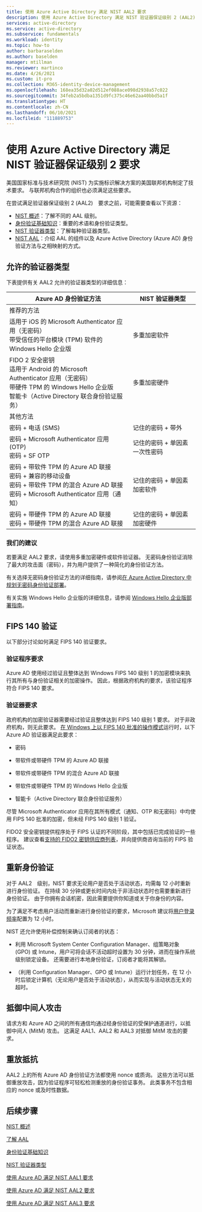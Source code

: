```yaml
---
title: 使用 Azure Active Directory 满足 NIST AAL2 要求
description: 使用 Azure Active Directory 满足 NIST 验证器保证级别 2 (AAL2) 要求的指南。
services: active-directory
ms.service: active-directory
ms.subservice: fundamentals
ms.workload: identity
ms.topic: how-to
author: barbaraselden
ms.author: baselden
manager: mtillman
ms.reviewer: martinco
ms.date: 4/26/2021
ms.custom: it-pro
ms.collection: M365-identity-device-management
ms.openlocfilehash: 168ea35d32a02d512ef088ace098d2938a57c022
ms.sourcegitcommit: 34feb2a5bdba1351d9fc375c46e62aa40bbd5a1f
ms.translationtype: HT
ms.contentlocale: zh-CN
ms.lasthandoff: 06/10/2021
ms.locfileid: "111889753"
---
```

# <a name="achieve-nist-authenticator-assurance-level-2-with-azure-active-directory"></a>使用 Azure Active Directory 满足 NIST 验证器保证级别 2 要求

美国国家标准与技术研究院 (NIST) 为实施标识解决方案的美国联邦机构制定了技术要求。 与联邦机构合作的组织也必须满足这些要求。 

在尝试满足验证器保证级别 2 (AAL2)　要求之前，可能需要查看以下资源：
* [NIST 概述](nist-overview.md)：了解不同的 AAL 级别。
* [身份验证基础知识](nist-authentication-basics.md)：重要的术语和身份验证类型。
* [NIST 验证器类型](nist-authenticator-types.md)：了解每种验证器类型。
* [NIST AAL](nist-about-authenticator-assurance-levels.md)：介绍 AAL 的组件以及 Azure Active Directory (Azure AD) 身份验证方法与之相映射的方式。

## <a name="permitted-authenticator-types"></a>允许的验证器类型

下表提供有关 AAL2 允许的验证器类型的详细信息：

| Azure AD 身份验证方法| NIST 验证器类型 | 
| - | - |
| 推荐的方法 |   | 
| 适用于 iOS 的 Microsoft Authenticator 应用（无密码）<br>带受信任的平台模块 (TPM) 软件的 Windows Hello 企业版 | 多重加密软件 |
| FIDO 2 安全密钥<br>适用于 Android 的 Microsoft Authenticator 应用（无密码）<br>带硬件 TPM 的 Windows Hello 企业版<br>智能卡（Active Directory 联合身份验证服务） | 多重加密硬件 |
| 其他方法 |  |
| 密码 + 电话 (SMS) | 记住的密码 + 带外 |
| 密码 + Microsoft Authenticator 应用 (OTP)<br>密码 + SF OTP | 记住的密码 + 单因素一次性密码 |
| 密码 + 带软件 TPM 的 Azure AD 联接 <br>密码 + 兼容的移动设备<br>密码 + 带软件 TPM 的混合 Azure AD 联接 <br>密码 + Microsoft Authenticator 应用（通知） | 记住的密码 + 单因素加密软件 |
| 密码 + 带硬件 TPM 的 Azure AD 联接 <br>密码 + 带硬件 TPM 的混合 Azure AD 联接 | 记住的密码 + 单因素加密硬件 |


### <a name="our-recommendations"></a>我们的建议

若要满足 AAL2 要求，请使用多重加密硬件或软件验证器。 无密码身份验证消除了最大的攻击面（密码），并为用户提供了一种简化的身份验证方法。 

有关选择无密码身份验证方法的详细指南，请参阅[在 Azure Active Directory 中规划无密码身份验证部署](../authentication/howto-authentication-passwordless-deployment.md)。

有关实施 Windows Hello 企业版的详细信息，请参阅 [Windows Hello 企业版部署指南](/windows/security/identity-protection/hello-for-business/hello-deployment-guide)。

## <a name="fips-140-validation"></a>FIPS 140 验证

以下部分讨论如何满足 FIPS 140 验证要求。

### <a name="verifier-requirements"></a>验证程序要求

Azure AD 使用经过验证且整体达到 Windows FIPS 140 级别 1 的加密模块来执行其所有与身份验证相关的加密操作。 因此，根据政府机构的要求，该验证程序符合 FIPS 140 要求。

### <a name="authenticator-requirements"></a>验证器要求

政府机构的加密验证器需要经过验证且整体达到 FIPS 140 级别 1 要求。 对于非政府机构，则无此要求。 [在 Windows 上以 FIPS 140 批准的操作模式](/windows/security/threat-protection/fips-140-validation)运行时，以下 Azure AD 验证器满足此要求：

* 密码

* 带软件或带硬件 TPM 的 Azure AD 联接

* 带软件或带硬件 TPM 的混合 Azure AD 联接

* 带软件或带硬件 TPM 的 Windows Hello 企业版

* 智能卡（Active Directory 联合身份验证服务） 

尽管 Microsoft Authenticator 应用在其所有模式（通知、OTP 和无密码）中均使用 FIPS 140 批准的加密，但未经 FIPS 140 级别 1 验证。

FIDO2 安全密钥提供程序处于 FIPS 认证的不同阶段，其中包括已完成验证的一些程序。 建议查看[支持的 FIDO2 密钥供应商列表](../authentication/concept-authentication-passwordless.md#fido2-security-key-providers)，并向提供商咨询当前的 FIPS 验证状态。


## <a name="reauthentication"></a>重新身份验证 

对于 AAL2　级别，NIST 要求无论用户是否处于活动状态，均需每 12 小时重新进行身份验证。 在持续 30 分钟或更长时间内处于非活动状态时也需要重新进行身份验证。 由于你拥有会话机密，因此需要提供你知道或关于你身份的内容。

为了满足不考虑用户活动而重新进行身份验证的要求，Microsoft 建议将[用户登录频率](../conditional-access/howto-conditional-access-session-lifetime.md)配置为 12 小时。 

NIST 还允许使用补偿控制来确认订阅者的状态：

* 利用 Microsoft System Center Configuration Manager、组策略对象 (GPO) 或 Intune，用户可将会话不活动超时设置为 30 分钟，进而在操作系统级别锁定设备。 还需要进行本地身份验证，订阅者才能将其解锁。

* （利用 Configuration Manager、GPO 或 Intune）运行计划任务，在 12 小时后锁定计算机（无论用户是否处于活动状态），从而实现与活动状态无关的超时。

## <a name="man-in-the-middle-resistance"></a>抵御中间人攻击 

请求方和 Azure AD 之间的所有通信均通过经身份验证的受保护通道进行，以抵御中间人 (MitM) 攻击。 这满足 AAL1、AAL2 和 AAL3 对抵御 MitM 攻击的要求。

## <a name="replay-resistance"></a>重放抵抗

AAL2 上的所有 Azure AD 身份验证方法都使用 nonce 或质询。 这些方法可以抵御重放攻击，因为验证程序可轻松检测重放的身份验证事务。 此类事务不包含相应的 nonce 或及时性数据。

## <a name="next-steps"></a>后续步骤 

[NIST 概述](nist-overview.md)

[了解 AAL](nist-about-authenticator-assurance-levels.md)

[身份验证基础知识](nist-authentication-basics.md)

[NIST 验证器类型](nist-authenticator-types.md)

[使用 Azure AD 满足 NIST AAL1 要求](nist-authenticator-assurance-level-1.md)

[使用 Azure AD 满足 NIST AAL2 要求](nist-authenticator-assurance-level-2.md)

[使用 Azure AD 满足 NIST AAL3 要求](nist-authenticator-assurance-level-3.md)